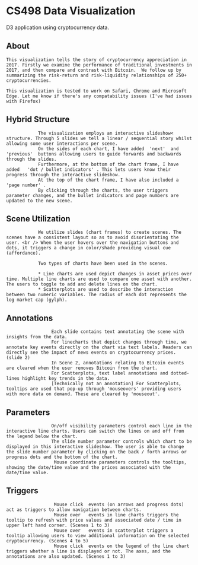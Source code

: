 # CS498 Data Visualization 

D3 application using cryptocurrency data.

##   About

	This visualization tells the story of cryptocurrency appreciation in 2017. Firstly we examine the performance of traditional investments in 2017, and then compare and contrast with Bitcoin.  We follow up by summarizing the risk-return and risk-liquidity relationships of 250+ cryptocurrencies. 

	This visualization is tested to work on Safari, Chrome and Microsoft Edge. Let me know if there's any compatability issues (I've had issues with Firefox)

##	  Hybrid Structure   
                
                The visualization employs an interactive slideshow< structure. Through 5 slides we tell a linear / sequential story whilst allowing some user interactions per scene. 
                On the sides of each chart, I have added  'next'  and  'previous'  buttons allowing users to guide forwards and backwards through the slides. 
                Furthermore, at the bottom of the chart frame, I have added   'dot / bullet indicators' . This lets users know their progress through the interactive slideshow. 
                At the top of the chart frame, I have also included a  'page number' . 
                By clicking through the charts, the user triggers parameter changes, and the bullet indicators and page numbers are updated to the new scene.
			

##	  Scene Utilization   
                
                We utilize slides (chart frames) to create scenes. The scenes have a consistent layout so as to avoid disorientating the user. <br /> When the user hovers over the navigation buttons and dots, it triggers a change in color/shade providing visual cue (affordance).

                Two types of charts have been used in the scenes. 
       
                * Line charts are used depict changes in asset prices over time. Multiple line charts are used to compare one asset with another. The users to toggle to add and delete lines on the chart. 
                * Scatterplots are used to describe the interaction between two numeric variables. The radius of each dot represents the log market cap (gylph).
            

    

##     Annotations   
                    
                     Each slide contains text annotating the scene with insights from the data.     
                     For linecharts that depict changes through time, we annotate key events directly on the chart via text labels. Readers can directly see the impact of news events on cryptocurrency prices. (slide 2)    
                     In Scene 2, annotations relating to Bitcoin events are cleared when the user removes Bitcoin from the chart.     
                     For Scatterplots, text label annotations and dotted-lines highlight key trends in the data.     
                     [Technically not an annotation] For Scatterplots, tooltips are used that pop-up through 'mouseovers' providing users with more data on demand. These are cleared by 'mouseout'.    


## Parameters    
			        
				     On/off visibility parameters control each line in the interactive line charts. Users can switch the lines on and off from the legend below the chart.      
				     The slide number parameter controls which chart to be displayed in this interactive slideshow. The user is able to change the slide number parameter by clicking on the back / forth arrows or progress dots and the bottom of the chart.     
				      Mouse coordinate parameters controls the tooltips, showing the date/time value and the prices associated with the date/time value.    
	

## Triggers    
			        
			 	      Mouse click  events (on arrows and progress dots) act as triggers to allow navigation between charts.     
				      Mouse over   events in line charts triggers the tooltip to refresh with price values and associated date / time in upper left hand corner. (Scenes 1 to 3)     
				      Mouse over   events in scatterplot triggers a tooltip allowing users to view additional information on the selected cryptocurrency. (Scenes 4 to 5)     
				      Mouse click  events on the legend of the line chart triggers whether a line is displayed or not. The axes, and the annotations are also updated. (Scenes 1 to 3)     


